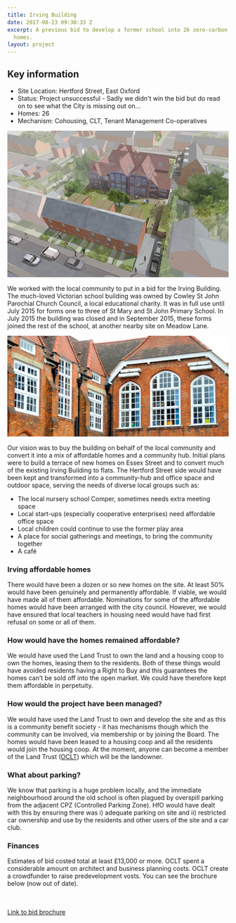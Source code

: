 ```yaml
---
title: Irving Building
date: 2017-08-23 09:30:33 Z
excerpt: A previous bid to develop a former school into 26 zero-carbon community-led
  homes.
layout: project
---
```


<div class="pullout-box"> <h2>Key information</h2> <ul> <li>Site Location: Hertford Street, East Oxford</li><li>Status: Project unsuccessful - Sadly we didn't win the bid but do read on to see what the City is missing out on...</li> <li>Homes: 26</li> <li>Mechanism: Cohousing, CLT, Tenant Management Co-operatives</li> </ul> </div>

![](/uploads/irving_image_1.jpg)

We worked with the local community to put in a bid for the Irving Building. The much-loved Victorian school building was owned by Cowley St John Parochial Church Council, a local educational charity. It was in full use until July 2015 for forms one to three of St Mary and St John Primary School. In July 2015 the building was closed and in September 2015, these forms joined the rest of the school, at another nearby site on Meadow Lane.

![](/uploads/irving_image_2.jpg)

Our vision was to buy the building on behalf of the local community and convert it into a mix of affordable homes and a community hub. Initial plans were to build a terrace of new homes on Essex Street and to convert much of the existing Irving Building to flats. The Hertford Street side would have been kept and transformed into a community-hub and office space and outdoor space, serving the needs of diverse local groups such as:

* The local nursery school Comper, sometimes needs extra meeting space
* Local start-ups (especially cooperative enterprises) need affordable office space
* Local children could continue to use the former play area
* A place for social gatherings and meetings, to bring the community together
* A café

### Irving affordable homes

There would have been a dozen or so new homes on the site. At least 50% would have been genuinely and permanently affordable. If viable, we would have made all of them affordable. Nominations for some of the affordable homes would have been arranged with the city council. However, we would have ensured that local teachers in housing need would have had first refusal on some or all of them.

### How would have the homes remained affordable?

We would have used the Land Trust to own the land and a housing coop to own the homes, leasing them to the residents. Both of these things would have avoided residents having a Right to Buy and this guarantees the homes can’t be sold off into the open market. We could have therefore kept them affordable in perpetuity.

### How would the project have been managed?

We would have used the Land Trust to own and develop the site and as this is a community benefit society - it has mechanisms though which the community can be involved, via membership or by joining the Board. The homes would have been leased to a housing coop and all the residents would join the housing coop. At the moment, anyone can become a member of the Land Trust ([OCLT](http://oclt.org.uk/)) which will be the landowner.

### What about parking?

We know that parking is a huge problem locally, and the immediate neighbourhood around the old school is often plagued by overspill parking from the adjacent CPZ (Controlled Parking Zone). HfO would have dealt with this by ensuring there was i) adequate parking on site and ii) restricted car ownership and use by the residents and other users of the site and a car club.

### Finances

Estimates of bid costed total at least £13,000 or more. OCLT spent a considerable amount on architect and business planning costs. OCLT create a crowdfunder to raise predevelopment vosts. You can see the brochure below (now out of date). 

​<br /> ​<br /> <a class="button" href="https://drive.google.com/open?id=1F3xetKavcnFi8Tq6Z0avoY1STX5YV3rj">Link to bid brochure</a>